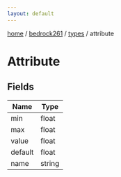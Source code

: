 ```yaml
---
layout: default
---
```


[home](/)  /  [bedrock261](/protocol/bedrock261)  /  [types](/protocol/bedrock261/types)  /  attribute

# Attribute

## Fields

Name | Type
---|---
min | float
max | float
value | float
default | float
name | string
